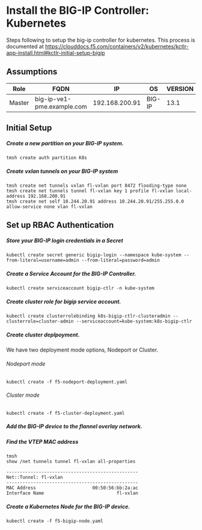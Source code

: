 # Install the BIG-IP Controller: Kubernetes 
Steps following to setup the big-ip controller for kubernetes. This process is documented at https://clouddocs.f5.com/containers/v2/kubernetes/kctlr-app-install.html#kctlr-initial-setup-bigip

## Assumptions
|Role|FQDN|IP|OS|VERSION|
|----|----|----|----|----|
|Master|big-ip-ve1-pme.example.com|192.168.200.91|BIG-IP|13.1|

## Initial Setup

##### Create a new partition on your BIG-IP system.
```
tmsh create auth partition K8s
```
##### Create vxlan tunnels on your BIG-IP system
```
tmsh create net tunnels vxlan fl-vxlan port 8472 flooding-type none
tmsh create net tunnels tunnel fl-vxlan key 1 profile fl-vxlan local-address 192.168.200.91
tmsh create net self 10.244.20.91 address 10.244.20.91/255.255.0.0 allow-service none vlan fl-vxlan
```

## Set up RBAC Authentication

##### Store your BIG-IP login credentials in a Secret
```
kubectl create secret generic bigip-login --namespace kube-system --from-literal=username=admin --from-literal=password=admin
```
##### Create a Service Account for the BIG-IP Controller.
```
kubectl create serviceaccount bigip-ctlr -n kube-system
```
##### Create cluster role for bigip service account.
```
kubectl create clusterrolebinding k8s-bigip-ctlr-clusteradmin --clusterrole=cluster-admin --serviceaccount=kube-system:k8s-bigip-ctlr
```
##### Create cluster deplpoyment.

We have two deployment mode options, Nodeport or Cluster.

###### Nodeport mode

```
kubectl create -f f5-nodeport-deployment.yaml
```

###### Cluster mode

```
kubectl create -f f5-cluster-deployment.yaml
```
##### Add the BIG-IP device to the flannel overlay network.
##### Find the VTEP MAC address
```
tmsh
show /net tunnels tunnel fl-vxlan all-properties

-------------------------------------------------
Net::Tunnel: fl-vxlan
-------------------------------------------------
MAC Address                     00:50:56:bb:2a:ac
Interface Name                           fl-vxlan
```
##### Create a Kubernetes Node for the BIG-IP device.
```
kubectl create -f f5-bigip-node.yaml
```